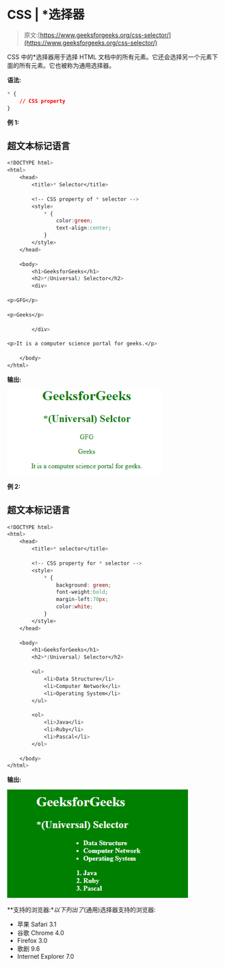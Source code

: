 # CSS | *选择器

> 原文:[https://www.geeksforgeeks.org/css-selector/](https://www.geeksforgeeks.org/css-selector/)

CSS 中的*选择器用于选择 HTML 文档中的所有元素。它还会选择另一个元素下面的所有元素。它也被称为通用选择器。

**语法:**

```css
* {
    // CSS property
} 
```

**例 1:**

## 超文本标记语言

```css
<!DOCTYPE html>
<html>
    <head>
        <title>* Selector</title>

        <!-- CSS property of * selector -->
        <style>
            * {
                color:green;
                text-align:center;
            }
        </style>
    </head>

    <body>
        <h1>GeeksforGeeks</h1>
        <h2>*(Universal) Selector</h2>
        <div>

<p>GFG</p>

<p>Geeks</p>

        </div>

<p>It is a computer science portal for geeks.</p>

    </body>
</html>                                     
```

**输出:**

![](img/ce541bf83cc91609c5c36b6105838243.png)

**例 2:**

## 超文本标记语言

```css
<!DOCTYPE html>
<html>
    <head>
        <title>* selector</title>

        <!-- CSS property for * selector -->
        <style>
            * {
                background: green;
                font-weight:bold;
                margin-left:70px;
                color:white;
            }
        </style>
    </head>

    <body>
        <h1>GeeksforGeeks</h1>
        <h2>*(Universal) Selector</h2>

        <ul>
            <li>Data Structure</li>
            <li>Computer Network</li>
            <li>Operating System</li>
        </ul>

        <ol>
            <li>Java</li>
            <li>Ruby</li>
            <li>Pascal</li>
        </ol>

    </body>
</html>                                 
```

**输出:**

![](img/43f889b92e571d245f8a9e8479196d2c.png)

**支持的浏览器:**以下列出了*(通用)选择器支持的浏览器:

*   苹果 Safari 3.1
*   谷歌 Chrome 4.0
*   Firefox 3.0
*   歌剧 9.6
*   Internet Explorer 7.0